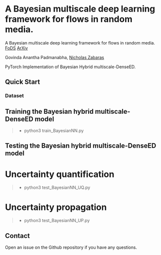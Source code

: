 # A Bayesian multiscale deep learning framework for flows in random media.

A Bayesian multiscale deep learning framework for flows in random media. [FoDS](https://www.aimsciences.org/article/doi/10.3934/fods.2021016) [ArXiv](https://arxiv.org/abs/2103.09056)

Govinda Anantha Padmanabha, [Nicholas Zabaras](https://www.zabaras.com/)

PyTorch Implementation of Bayesian Hybrid multiscale-DenseED.


## Quick Start

### Dataset


## Training the Bayesian hybrid multiscale-DenseED model

> - python3 train_BayesianNN.py

## Testing the Bayesian hybrid multiscale-DenseED model

# Uncertainty quantification

> - python3 test_BayesianNN_UQ.py

# Uncertainty propagation

> - python3 test_BayesianNN_UP.py

## Contact  

Open an issue on the Github repository if you have any questions.




